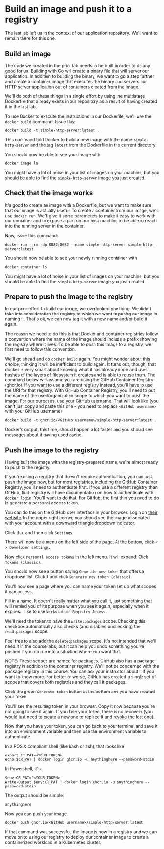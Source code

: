 # Build an image and push it to a registry

The last lab left us in the context of our application repository. We'll want to remain there for this one.

## Build an image

The code we created in the prior lab needs to be built in order to do any good for us. Building with Go will create a binary file that will server our application. In addition to building the binary, we want to go a step further and create a container image that executes the binary and servers our HTTP server application out of containers created from the image.

We'll do both of these things in a single effort by using the multistage Dockerfile that already exists in our repository as a result of having created it in the last lab.

To use Docker to execute the instructions in our Dockerfile, we'll use the `docker build` command. Issue this:

```
docker build -t simple-http-server:latest .
```

This command told Docker to build a new image with the name `simple-http-server` and the tag `latest` from the Dockerfile in the current directory.

You should now be able to see your image with

```
docker image ls
```

You might have a lot of noise in your list of images on your machine, but you should be able to find the `simple-http-server` image you just created.

## Check that the image works

It's good to create an image with a Dockerfile, but we want to make sure that our image is actually useful. To create a container from our image, we'll use `docker run`. We'll give it some parameters to make it easy to work with our container and to expose a port on our host machine to be able to reach into the running server in the container.

Now, issue this command:

```
docker run --rm -dp 8082:8082 --name simple-http-server simple-http-server:latest
```

You should now be able to see your newly running container with

```
docker container ls
```

You might have a lot of noise in your list of images on your machine, but you should be able to find the `simple-http-server` image you just created.

## Prepare to push the image to the registry

In our prior effort to build our image, we overlooked one thing. We didn't take into consideration the registry to which we want to pushg our image in naming it. That's ok, we can now tag it with a new name and/or build it again.

The reason we need to do this is that Docker and container registries follow a convention where the name of the image should include a prefix showing the registry where it lives. To be able to push this image to a registry, we first need to follow this convention.

We'll go ahead and do `docker build` again. You might wonder about this choice, thinking it will be inefficient to build again. It turns out, though, that docker is very smart about knowing what it has already done and uses hashes of the layers of filesystem it creates and is able to reuse them.  The command below will assume you are using the GitHub Container Registry (ghcr.io). If you want to use a different registry instead, you'll have to use the URI for that registry. With GitHub Container Registry, you'll need to put the name of the user/organization scope to which you want to push the image. For our purposes, use your GitHub username. That will look like (you can't just copy and paste this one - you need to replace `<GitHub username>` with your GitHub username)

```
docker build -t ghcr.io/<GitHub username>/simple-http-server:latest .
```

Docker's output, this time, should happen a lot faster and you should see messages about it having used cache.

## Push the image to the registry

Having built the image with the registry-prepared name, we're almost ready to push to the registry.

If you're using a registry that doesn't require authentication, you can just push the image now, but for most registries, including the GitHub Container Registry, you'll need to authenticate first. If you use a different registry than GitHub, that registry will have documentation on how to authenticate with `docker login`. You'll want to do that. For GitHub, the first thin you need to do is generate a personal access token.

You can do this on the GitHub user interface in your browser. Login on [their website](https://github.com/). In the upper right corner, you should see the image associated with your account with a downward triangle dropdown indicator.

Click that and then click `Settings`.

There will now be a menu on the left side of the page. At the bottom, click `< > Developer settings`.

Now click `Personal access tokens` in the left menu. It will expand. Click `Tokens (classic)`.

You should now see a button saying `Generate new token` that offers a dropdown list. Click it and click `Generate new token (classic)`.

You'll now see a page where you can name your token set up what scopes it can access.

Fill in a name. It doesn't really matter what you call it, just something that will remind you of its purpose when you see it again, especially when it expires. I like to use `Workstation Registry Access`.

We'll need the token to have the `write:packages` scope. Checking this checkbox automatically also checks (and disables unchecking) the `read:packages` scope.

Feel free to also add the `delete:packages` scope. It's not intended that we'll need it in the course labs, but it can help you undo something you've pushed if you do run into a situation where you want that.

NOTE: These scopes are named for packages. GitHub also has a package registry in addition to the container registry. We'll not be concerned with the package registry in this course. You can ask your instructor about it if you want to know more. For better or worse, GitHub has created a single set of scopes that covers both registries and they call it packages.

Click the green `Generate token` button at the bottom and you have created your token.

You'll see the resulting token in your browser. Copy it now because you're not going to see it again. If you lose your token, there is no recovery (you would just need to create a new one to replace it and revoke the lost one).

Now that you have your token, you can go back to your terminal and save it into an environment variable and then use the environment variable to authenticate.

In a POSIX compliant shell (like bash or zsh), that looks like

```
export CR_PAT=<YOUR_TOKEN>
echo $CR_PAT | docker login ghcr.io -u anythinghere --password-stdin
```

In Powershell, it's

```
$env:CR_PAT='<YOUR_TOKEN>'
Write-Output $env:CR_PAT | docker login ghcr.io -u anythinghere --password-stdin
```

The output should be simple:

```
anythinghere
```

Now you can push your image.

```
docker push ghcr.io/<GitHub username>/simple-http-server:latest
```

If that command was successful, the image is now in a registry and we can move on to using our registry to deploy our container image to create a containerized workload in a Kubernetes cluster.
